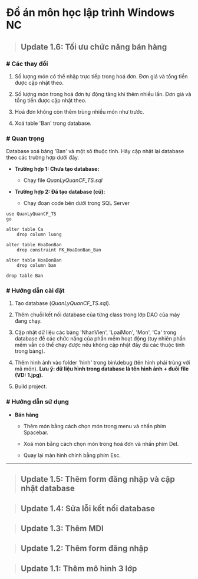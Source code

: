 # Đồ án môn học lập trình Windows NC

> ## Update 1.6: Tối ưu chức năng bán hàng

### # Các thay đổi

  1.	Số lượng món có thể nhập trực tiếp trong hoá đơn. Đơn giá và tổng tiền được cập nhật theo.

  2.	Số lượng món trong hoá đơn tự động tăng khi thêm nhiều lần. Đơn giá và tổng tiền được cập nhật theo.
  
  3.	Hoá đơn không còn thêm trùng nhiều món như trước.
  
  3.	Xoá table 'Ban' trong database.
  
### # Quan trọng

Database xoá bảng 'Ban' và một sô thuộc tính. Hãy cập nhật lại database theo các trường hợp dưới đây.

- **Trường hợp 1: Chưa tạo database:**

  - Chạy file *QuanLyQuanCF_TS.sql*

- **Trường hợp 2: Đã tạo database (cũ):**

  - Chạy đoạn code bên dưới trong SQL Server

```
use QuanLyQuanCF_TS
go

alter table Ca
	drop column luong

alter table HoaDonBan
	drop constraint FK_HoaDonBan_Ban

alter table HoaDonBan
	drop column ban

drop table Ban
```

### # Hướng dẫn cài đặt

  1.	Tạo database (*QuanLyQuanCF_TS.sql*).

  2.	Thêm chuỗi kết nối database của từng class trong lớp DAO của máy đang chạy.

  3.	Cập nhật dữ liệu các bảng 'NhanVien', 'LoaiMon', 'Mon', 'Ca' trong database để các chức năng của phần mềm hoạt động (tuy nhiên phần mềm vẫn có thể chạy được nếu không cập nhật đầy đủ các thuộc tính trong bảng).

  4.	Thêm hình ảnh vào folder 'hinh' trong bin\debug (tên hình phải trùng với mã món). **Lưu ý: dữ liệu hình trong database là tên hình ảnh + đuôi file (VD: 1.jpg).**
  
  5.	Build project.

### # Hướng dẫn sử dụng

- **Bán hàng**

  - Thêm món bằng cách chọn món trong menu và nhấn phím Spacebar.
  
  - Xoá món bằng cách chọn món trong hoá đơn và nhấn phím Del.
  
  - Quay lại màn hình chính bằng phím Esc.

---
> ## Update 1.5: Thêm form đăng nhập và cập nhật database

> ## Update 1.4: Sửa lỗi kết nối database
	
> ## Update 1.3: Thêm MDI
	
> ## Update 1.2: Thêm form đăng nhập

> ## Update 1.1: Thêm mô hình 3 lớp